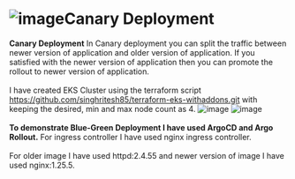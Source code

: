# ![image](https://github.com/singhritesh85/Deployment-Strategies/assets/56765895/84d55fb3-718b-4c91-a44a-6edc9265e1e3)Canary Deployment

**Canary Deployment** In Canary deployment you can split the traffic between newer version of application and older version of application. If you satisfied with the newer version of application then you can promote the rollout to newer version of application.
<br><br/>
I have created EKS Cluster using the terraform script https://github.com/singhritesh85/terraform-eks-withaddons.git with keeping the desired, min and max node count as 4.
![image](https://github.com/singhritesh85/Deployment-Strategies/assets/56765895/679a10e4-ce04-4ae4-a60a-d082b07ad4f6)
![image](https://github.com/singhritesh85/Deployment-Strategies/assets/56765895/bfa079a1-0fe0-4820-b24c-65d8bc5c8fca)
<br><br/>
**To demonstrate Blue-Green Deployment I have used ArgoCD and Argo Rollout.** For ingress controller I have used nginx ingress controller.
<br><br/>
For older image I have used httpd:2.4.55 and newer version of image I have used nginx:1.25.5. 
<br><br/>
